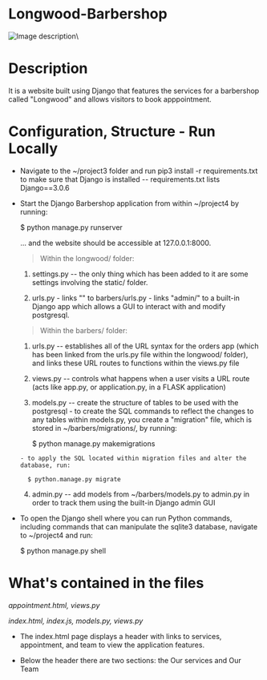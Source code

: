 # Longwood-Barbershop
![Image description](https://i.imgur.com/lHalOGu.png)\

# Description

It is a website built using Django that features the services for a barbershop called "Longwood" and allows visitors to book apppointment.


# Configuration, Structure - Run Locally

- Navigate to the ~/project3 folder and run pip3 install -r requirements.txt to make sure that Django is installed -- requirements.txt lists Django==3.0.6

- Start the Django Barbershop application from within ~/project4 by running:

  $ python manage.py runserver

  ... and the website should be accessible at 127.0.0.1:8000.


  > Within the longwood/ folder:

    1. settings.py -- the only thing which has been added to it are some settings involving the static/ folder.

    2. urls.py
      - links "" to barbers/urls.py
      - links "admin/" to a built-in Django app which allows a GUI to interact with and modify postgresql.

  > Within the barbers/ folder:

    1. urls.py -- establishes all of the URL syntax for the orders app (which has been linked from the urls.py file within the longwood/ folder), and links these URL routes to functions within the views.py file

    2. views.py -- controls what happens when a user visits a URL route (acts like app.py, or application.py, in a FLASK application)

    3. models.py -- create the structure of tables to be used with the postgresql
      - to create the SQL commands to reflect the changes to any tables within models.py, you create a "migration" file, which is stored in ~/barbers/migrations/, by running:

        $ python manage.py makemigrations

      - to apply the SQL located within migration files and alter the database, run:

        $ python.manage.py migrate

    4. admin.py -- add models from ~/barbers/models.py to admin.py in order to track them using the built-in Django admin GUI

- To open the Django shell where you can run Python commands, including commands that can manipulate the sqlite3 database, navigate to ~/project4 and run:

    $ python manage.py shell

# What's contained in the files

_appointment.html, views.py_

_index.html, index.js, models.py, views.py_
  - The index.html page displays a header with links to services, appointment, and team to view the application features.

  - Below the header there are two sections: the Our services and  Our Team
